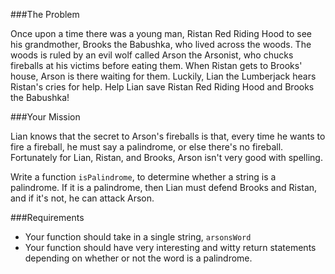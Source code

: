 ###The Problem

Once upon a time there was a young man, Ristan Red Riding Hood to see his grandmother, Brooks the Babushka, who lived across the woods. The woods is ruled by an evil wolf called Arson the Arsonist, who chucks fireballs at his victims before eating them. When Ristan gets to Brooks' house, Arson is there waiting for them. Luckily, Lian the Lumberjack hears Ristan's cries for help. Help Lian save Ristan Red Riding Hood and Brooks the Babushka!

###Your Mission

Lian knows that the secret to Arson's fireballs is that, every time he wants to fire a fireball, he must say a palindrome, or else there's no fireball. Fortunately for Lian, Ristan, and Brooks, Arson isn't very good with spelling. 

Write a function `isPalindrome`, to determine whether a string is a palindrome. If it is a palindrome, then Lian must defend Brooks and Ristan, and if it's not, he can attack Arson. 

###Requirements

 - Your function should take in a single string, `arsonsWord`
 - Your function should have very interesting and witty return statements depending on whether or not the word is a palindrome. 
